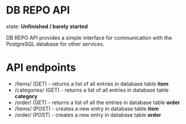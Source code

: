 # DB REPO API

state: **Unfinished / barely started**

DB REPO API provides a simple interface for communication with the PostgreSQL database for other services. 


# API endpoints
- /items/ (GET) - returns a list of all entries in database table **item**
- /categories/ (GET) - returns a list of all entries in database table **category**
- /order/ (GET) - returns a list of all the entries in database table **order**
- /items/ (POST) - creates a new entry in database table **item**
- /order/ (POST) - creates a new entry in database table **order**